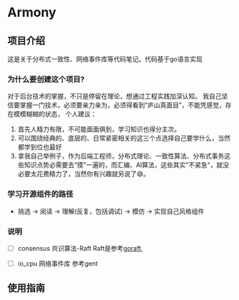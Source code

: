 # Armony 

## 项目介绍
这是关于分布式一致性、网络事件库等代码笔记。代码基于go语言实现

### 为什么要创建这个项目?
对于后台技术的掌握，不只是停留在理论，想通过工程实践加深认知。
我自己坚信要掌握一门技术，必须要亲力亲为，必须得看到“庐山真面目”，不能凭感觉，存在模模糊糊的状态，
个人建议：
1. 首先人精力有限，不可能面面俱到，学习知识也得分主次。
2. 可以围绕经典的、底层的、日常紧密相关的这三个点选择自己要学什么，当然都学到位也最好
3. 拿我自己举例子，作为后端工程师，分布式理论、一致性算法、分布式事务这些知识点势必需要去“摸”一遍的，而汇编、AI算法，这些其实"不紧急"，就没必要太花费精力了，当然你有兴趣就另说了😅。


### 学习开源组件的路径
- 挑选 -> 阅读 -> 理解(反复，包括调试) -> 模仿 -> 实现自己风格组件


### 说明
- [ ] consensus 共识算法-Raft Raft是参考[goraft](github.com/goraft/raft),
- [ ] io_cpu 网络事件库 参考gent 


## 使用指南







